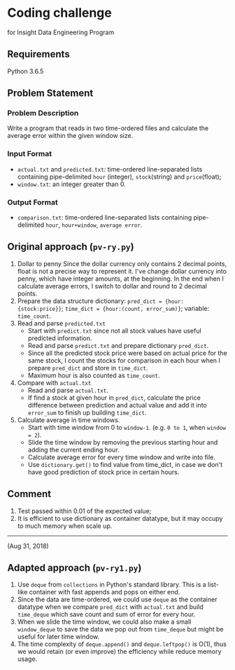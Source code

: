 # Coding challenge
  for Insight Data Engineering Program

## Requirements
  Python 3.6.5

## Problem Statement
### Problem Description
  Write a program that reads in two time-ordered files and calculate the average error within the given window size.

### Input Format
  - `actual.txt` and `predicted.txt`: time-ordered line-separated lists containing pipe-delimited `hour` (integer), `stock`(string) and `price`(float);
  - `window.txt`: an integer greater than 0.

### Output Format
  - `comparison.txt`: time-ordered line-separated lists containing pipe-delimited `hour`, `hour+window`, `average error`.

## Original approach (`pv-ry.py`)
1. Dollar to penny
    Since the dollar currency only contains 2 decimal points, float is not a precise way to represent it. I've change dollar currency into penny, which have integer amounts, at the beginning. In the end when I calculate average errors, I switch to dollar and round to 2 decimal points.
2. Prepare the data structure
    dictionary: `pred_dict = {hour:{stock:price}}`;
                `time_dict = {hour:(count, error_sum)}`;
    variable: `time_count`.
3. Read and parse `predicted.txt`
    - Start with `predict.txt` since not all stock values have useful predicted information.
    - Read and parse `predict.txt` and prepare dictionary `pred_dict`.
    - Since all the predicted stock price were based on actual price for the same stock, I count the stocks for comparison in each hour when I prepare `pred_dict` and store in `time_dict`.
    - Maximum hour is also counted as `time_count`.
4. Compare with `actual.txt`
    - Read and parse `actual.txt`.
    - If find a stock at given hour in `pred_dict`, calculate the price difference between prediction and actual value and add it into `error_sum` to finish up building `time_dict`.
5. Calculate average in time windows.
    - Start with time window from 0 to `window-1`. (e.g. `0 to 1`, when `window = 2`).
    - Slide the time window by removing the previous starting hour and adding the current ending hour.
    - Calculate average error for every time window and write into file.
    - Use `dictionary.get()` to find value from time_dict, in case we don't have good prediction of stock price in certain hours.

## Comment
1. Test passed within 0.01 of the expected value;
2. It is efficient to use dictionary as container datatype, but it may occupy to much memory when scale up.

-------
(Aug 31, 2018)

## Adapted approach (`pv-ry1.py`)
1. Use `deque` from `collections` in Python's standard library. This is a list-like container with fast appends and pops on either end.
2. Since the data are time-ordered, we could use `deque` as the container datatype when we compare `pred_dict` with `actual.txt` and build `time_deque` which save count and sum of error for every hour.
3. When we slide the time window, we could also make a small `window_deque` to save the data we pop out from `time_deque` but might be useful for later time window.
4. The time complexity of `deque.append()` and `deque.leftpop()` is O(1), thus we would retain (or even improve) the efficiency while reduce memory usage.
